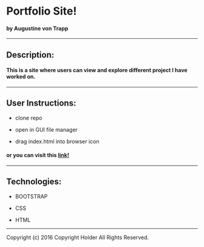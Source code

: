 



# Portfolio Site!
#### by Augustine von Trapp
---
## Description:

#### This is a site where users can view and explore different project I have worked on.

---
## User Instructions:

* clone repo

* open in GUI file manager

* drag index.html into browser icon

#### or you can visit this [link!](http://augustinevt.github.io/personal-portfolio)
---
## Technologies:

* BOOTSTRAP

* CSS

* HTML


---


Copyright (c) 2016 Copyright Holder All Rights Reserved.
